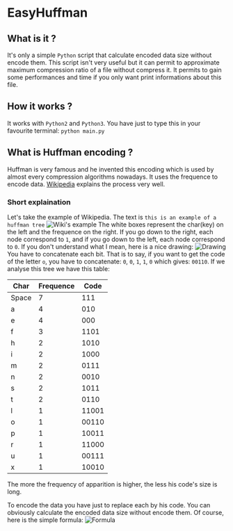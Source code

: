 # EasyHuffman

## What is it ?
It's only a simple ``Python`` script that calculate encoded data size without encode them. This script isn't very useful but it can permit to approximate maximum compression ratio of a file without compress it. It permits to gain some performances and time if you only want print informations about this file.

## How it works ?

It works with ``Python2`` and ``Python3``.
You have just to type this in your favourite terminal:
``python main.py``

## What is Huffman encoding ?

Huffman is very famous and he invented this encoding which is used by almost every compression algorithms nowadays. It uses the frequence to encode data.
[Wikipedia](https://en.wikipedia.org/wiki/Huffman_coding) explains the process very well.

### Short explaination

Let's take the example of Wikipedia.
The text is ``this is an example of a huffman tree``
![Wiki's example](https://upload.wikimedia.org/wikipedia/commons/thumb/8/82/Huffman_tree_2.svg/1200px-Huffman_tree_2.svg.png)
The white boxes represent the char(key) on the left and the frequence on the right.
If you go down to the right, each node correspond to ``1``, and if you go down to the left, each node correspond to ``0``.
If you don't understand what I mean, here is a nice drawing:
![Drawing](https://i.imgur.com/4q3yFpK.jpg)
You have to concatenate each bit. That is to say, if you want to get the code of the letter ``o``, you have to concatenate: ``0``, ``0``, ``1``, ``1``, ``0`` which gives: ``00110``.
If we analyse this tree we have this table:

Char | Frequence | Code
--- | --- | ---
Space | 7 | 111
a |	4 |	010
e |	4 |	000
f |	3 |	1101
h |	2 |	1010
i |	2 |	1000
m |	2 |	0111
n |	2 |	0010
s |	2 |	1011
t |	2 |	0110
l |	1 |	11001
o |	1 |	00110
p |	1 |	10011
r |	1 |	11000
u |	1 |	00111
x |	1 |	10010 

The more the frequency of apparition is higher, the less his code's size is long.

To encode the data you have just to replace each by his code.
You can obviously calculate the encoded data size without encode them.
Of course, here is the simple formula:
![Formula](https://latex.codecogs.com/png.download?%5Cbg_white%20%5Cfn_cm%20EncodedSize%3D%5Csum_%7Bc%20%5Cin%20tree%7D%7BFreq%28c%29%20%5Ctimes%20SizeOf%28CodeOf%28c%29%29%29%7D)